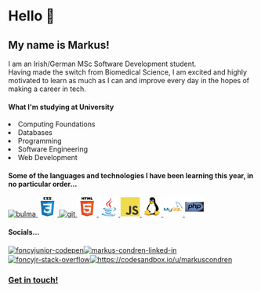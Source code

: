 <h1 align="left">Hello 👋</h1>

<h2 align="left">My name is Markus!</h2>

<p>I am an Irish/German MSc Software Development student.<br>Having made the switch from Biomedical Science, I am excited and highly motivated to learn as much as I can and improve every day in the hopes of making a career in tech.</p>

<h4 align = "left">What I'm studying at University</h4>
<li>Computing Foundations</li>
<li>Databases</li>
<li>Programming</li>
<li>Software Engineering</li>
<li>Web Development</li>

<h4 align="left">Some of the languages and technologies I have been learning this year, in no particular order...</h4>
<p align="left"> <a href="https://bulma.io/" target="_blank" rel="noreferrer"> <img src="https://raw.githubusercontent.com/gilbarbara/logos/804dc257b59e144eaca5bc6ffd16949752c6f789/logos/bulma.svg" alt="bulma" width="40" height="40"/> </a> <a href="https://www.w3schools.com/css/" target="_blank" rel="noreferrer"> <img src="https://raw.githubusercontent.com/devicons/devicon/master/icons/css3/css3-original-wordmark.svg" alt="css3" width="40" height="40"/> </a> <a href="https://git-scm.com/" target="_blank" rel="noreferrer"> <img src="https://www.vectorlogo.zone/logos/git-scm/git-scm-icon.svg" alt="git" width="40" height="40"/> </a> <a href="https://www.w3.org/html/" target="_blank" rel="noreferrer"> <img src="https://raw.githubusercontent.com/devicons/devicon/master/icons/html5/html5-original-wordmark.svg" alt="html5" width="40" height="40"/> </a> <a href="https://www.java.com" target="_blank" rel="noreferrer"> <img src="https://raw.githubusercontent.com/devicons/devicon/master/icons/java/java-original.svg" alt="java" width="40" height="40"/> </a> <a href="https://developer.mozilla.org/en-US/docs/Web/JavaScript" target="_blank" rel="noreferrer"> <img src="https://raw.githubusercontent.com/devicons/devicon/master/icons/javascript/javascript-original.svg" alt="javascript" width="40" height="40"/> </a> <a href="https://www.linux.org/" target="_blank" rel="noreferrer"> <img src="https://raw.githubusercontent.com/devicons/devicon/master/icons/linux/linux-original.svg" alt="linux" width="40" height="40"/> </a> <a href="https://www.mysql.com/" target="_blank" rel="noreferrer"> <img src="https://raw.githubusercontent.com/devicons/devicon/master/icons/mysql/mysql-original-wordmark.svg" alt="mysql" width="40" height="40"/> </a> <a href="https://www.php.net" target="_blank" rel="noreferrer"> <img src="https://raw.githubusercontent.com/devicons/devicon/master/icons/php/php-original.svg" alt="php" width="40" height="40"/> </a> </p>

<h4 align="left">Socials...</h4>
<p align="left">
<a href="https://codepen.io/foncyjr" target="blank"><img align="center" src="https://raw.githubusercontent.com/rahuldkjain/github-profile-readme-generator/master/src/images/icons/Social/codepen.svg" alt="foncyjunior-codepen" height="30" width="40" /></a><a href="https://www.linkedin.com/in/markus-condren" target="blank"><img align="center" src="https://raw.githubusercontent.com/rahuldkjain/github-profile-readme-generator/master/src/images/icons/Social/linked-in-alt.svg" alt="markus-condren-linked-in" height="30" width="40" /></a><a href="https://stackoverflow.com/users/17098422/foncyjr" target="blank"><img align="center" src="https://raw.githubusercontent.com/rahuldkjain/github-profile-readme-generator/master/src/images/icons/Social/stack-overflow.svg" alt="foncyjr-stack-overflow" height="30" width="40" /></a><a href="https://codesandbox.com/https://codesandbox.io/u/markuscondren" target="blank"><img align="center" src="https://raw.githubusercontent.com/rahuldkjain/github-profile-readme-generator/master/src/images/icons/Social/codesandbox.svg" alt="https://codesandbox.io/u/markuscondren" height="30" width="40" /></a>
</p>

<p align="left"><a href="mailto:condrenmarkus@gmail.com?subject=Lets connect!"><h3>Get in touch!</h3></a></p>
